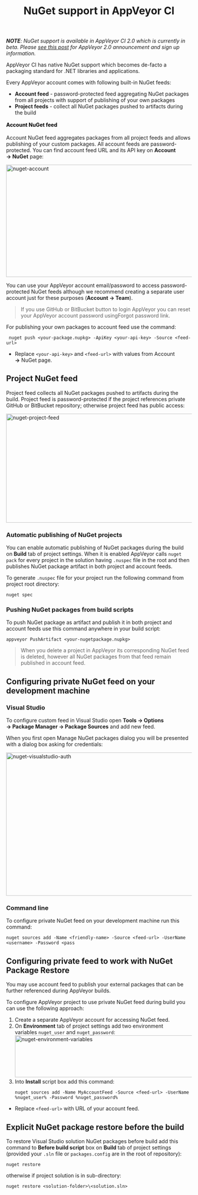 ﻿---
layout: post
title: NuGet support in AppVeyor CI
---

<em><strong>NOTE</strong>: NuGet support is available in AppVeyor CI 2.0 which is currently in beta. Please <a title="AppVeyor 2.0: dedicated build VMs, parallel testing, NuGet, deployment and more" href="http://blog.appveyor.com/2014/02/19/appveyor-20-dedicated-build-vms-parallel-testing-nuget-deployment/">see this post</a> for AppVeyor 2.0 announcement and sign up information.</em>

AppVeyor CI has native NuGet support which becomes de-facto a packaging standard for .NET libraries and applications.

Every AppVeyor account comes with following built-in NuGet feeds:

<ul>
    <li><strong>Account feed</strong> - password-protected feed aggregating NuGet packages from all projects with support of publishing of your own packages</li>
    <li><strong>Project feeds</strong> - collect all NuGet packages pushed to artifacts during the build</li>
</ul>

<span style="color:#000000;font-weight:bold;font-style:inherit;line-height:1.625;">Account NuGet feed</span>

Account NuGet feed aggregates packages from all project feeds and allows publishing of your custom packages. All account feeds are password-protected. You can find account feed URL and its API key on <strong>Account → NuGet</strong> page:

<a href="/site/_posts/images/nuget-support/nuget-account.png"><img alt="nuget-account" src="/site/_posts/images/nuget-support/nuget-account.png" width="584" height="305"></a>

You can use your AppVeyor account email/password to access password-protected NuGet feeds although we recommend creating a separate user account just for these purposes (<strong>Account → Team</strong>).

<blockquote>If you use GitHub or BitBucket button to login AppVeyor you can reset your AppVeyor account password usingForgot password link.</blockquote>

For publishing your own packages to account feed use the command:

<pre><code> nuget push &lt;your-package.nupkg&gt; -ApiKey &lt;your-api-key&gt; -Source &lt;feed-url&gt;
</code></pre>

<ul>
<li>Replace <code>&lt;your-api-key&gt;</code> and <code>&lt;feed-url&gt;</code> with values from Account <strong>→</strong> NuGet page.</li>
</ul>

<h2>Project NuGet feed</h2>

Project feed collects all NuGet packages pushed to artifacts during the build. Project feed is password-protected if the project references private GitHub or BitBucket repository; otherwise project feed has public access:

<a href="/site/_posts/images/nuget-support/nuget-project-feed1.png"><img alt="nuget-project-feed" src="/site/_posts/images/nuget-support/nuget-project-feed1.png" width="584" height="296"></a>

<h3>Automatic publishing of NuGet projects</h3>

You can enable automatic publishing of NuGet packages during the build on <strong>Build</strong> tab of project settings. When it is enabled AppVeyor calls <code>nuget pack</code> for every project in the solution having <code>.nuspec</code> file in the root and then publishes NuGet package artifact in both project and account feeds.

To generate <code>.nuspec</code> file for your project run the following command from project root directory:

<pre><code>nuget spec
</code></pre>

<h3>Pushing NuGet packages from build scripts</h3>

To push NuGet package as artifact and publish it in both project and account feeds use this command anywhere in your build script:

<pre><code>appveyor PushArtifact &lt;your-nugetpackage.nupkg&gt;
</code></pre>

<blockquote>When you delete a project in AppVeyor its corresponding NuGet feed is deleted, however all NuGet packages from that feed remain published in account feed.</blockquote>

<h2>Configuring private NuGet feed on your development machine</h2>

<h3>Visual Studio</h3>

To configure custom feed in Visual Studio open <strong>Tools → Options → Package Manager → Package Sources</strong> and add new feed.

When you first open Manage NuGet packages dialog you will be presented with a dialog box asking for credentials:

<a href="/site/_posts/images/nuget-support/nuget-visualstudio-auth.png"><img alt="nuget-visualstudio-auth" src="/site/_posts/images/nuget-support/nuget-visualstudio-auth.png" width="584" height="389"></a>

<h3>Command line</h3>

To configure private NuGet feed on your development machine run this command:

<pre><code>nuget sources add -Name &lt;friendly-name&gt; -Source &lt;feed-url&gt; -UserName &lt;username&gt; -Password &lt;pass</code></pre>

<h2>Configuring private feed to work with NuGet Package Restore</h2>

You may use account feed to publish your external packages that can be further referenced during AppVeyor builds.

To configure AppVeyor project to use private NuGet feed during build you can use the following approach:

<ol>
    <li>Create a separate AppVeyor account for accessing NuGet feed.</li>
    <li>On <strong>Environment</strong> tab of project settings add two environment variables <code>nuget_user</code> and <code>nuget_password</code>:<a href="/site/_posts/images/nuget-support/nuget-environment-variables.png"><img alt="nuget-environment-variables" src="/site/_posts/images/nuget-support/nuget-environment-variables.png" width="584" height="114"></a></li>
    <li>Into <strong>Install</strong> script box add this command:
<pre><code>nuget sources add -Name MyAccountFeed -Source &lt;feed-url&gt; -UserName %nuget_user% -Password %nuget_password%</code></pre>
</li>
</ol>

<ul>
<li>Replace <code>&lt;feed-url&gt;</code> with URL of your account feed.</li>
</ul>

<h2>Explicit NuGet package restore before the build</h2>

To restore Visual Studio solution NuGet packages before build add this command to <strong>Before build script</strong> box on <strong>Build</strong> tab of project settings (provided your <code>.sln</code> file or <code>packages.config</code> are in the root of repository):

<pre><code>nuget restore
</code></pre>

otherwise if project solution is in sub-directory:

<pre><code>nuget restore &lt;solution-folder&gt;\&lt;solution.sln&gt;</code></pre>